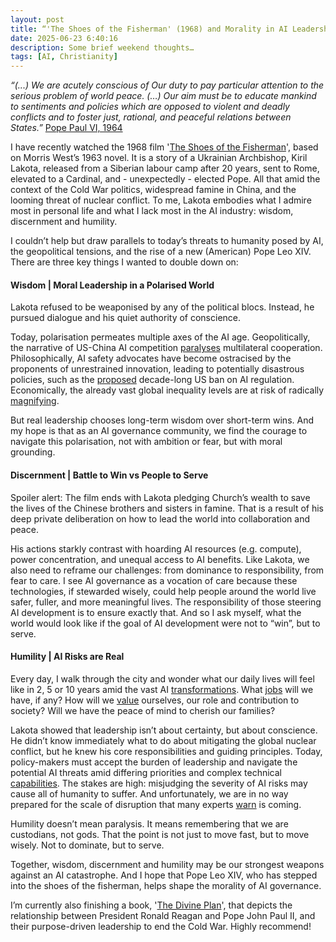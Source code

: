 ```yaml
---
layout: post
title: “'The Shoes of the Fisherman' (1968) and Morality in AI Leadership"
date: 2025-06-23 6:40:16
description: Some brief weekend thoughts…
tags: [AI, Christianity]
---
```


*“(...) We are acutely conscious of Our duty to pay particular attention to the serious problem of world peace. (…) Our aim must be to educate mankind to sentiments and policies which are opposed to violent and deadly conflicts and to foster just, rational, and peaceful relations between States.”* [Pope Paul VI, 1964](https://www.vatican.va/content/paul-vi/en/encyclicals/documents/hf_p-vi_enc_06081964_ecclesiam.html)

I have recently watched the 1968 film  '[The Shoes of the Fisherman](https://en.wikipedia.org/wiki/The_Shoes_of_the_Fisherman_(film))', based on Morris West’s 1963 novel. It is a story of a Ukrainian Archbishop, Kiril Lakota, released from a Siberian labour camp after 20 years, sent to Rome, elevated to a Cardinal, and - unexpectedly - elected Pope. All that amid the context of the Cold War politics, widespread famine in China, and the looming threat of nuclear conflict. To me, Lakota embodies what I admire most in personal life and what I lack most in the AI industry: wisdom, discernment and humility. 

I couldn’t help but draw parallels to today’s threats to humanity posed by AI, the geopolitical tensions, and the rise of a new (American) Pope Leo XIV. There are three key things I wanted to double down on:

#### Wisdom | Moral Leadership in a Polarised World

Lakota refused to be weaponised by any of the political blocs. Instead, he pursued dialogue and his quiet authority of conscience.

Today, polarisation permeates multiple axes of the AI age. Geopolitically, the narrative of US-China AI competition [paralyses](https://www.techpolicy.press/the-politics-of-ai-benefit-sharing/) multilateral cooperation. Philosophically, AI safety advocates have become ostracised by the proponents of unrestrained innovation, leading to potentially disastrous policies, such as the [proposed](https://www.poynter.org/fact-checking/2025/ai-regulation-ban-one-big-beautiful-bill-trump-congress/) decade-long US ban on AI regulation. Economically, the already vast global inequality levels are at risk of radically [magnifying](https://www.imf.org/en/Publications/WP/Issues/2025/04/11/The-Global-Impact-of-AI-Mind-the-Gap-566129). 

But real leadership chooses long-term wisdom over short-term wins. And my hope is that as an AI governance community, we find the courage to navigate this polarisation, not with ambition or fear, but with moral grounding.

#### Discernment | Battle to Win vs People to Serve 

Spoiler alert: The film ends with Lakota pledging Church’s wealth to save the lives of the Chinese brothers and sisters in famine. That is a result of his deep private deliberation on how to lead the world into collaboration and peace.

His actions starkly contrast with hoarding AI resources (e.g. compute), power concentration, and unequal access to AI benefits. Like Lakota, we also need to reframe our challenges: from dominance to responsibility, from fear to care. I see AI governance as a vocation of care because these technologies, if stewarded wisely, could help people around the world live safer, fuller, and more meaningful lives. The responsibility of those steering AI development is to ensure exactly that. And so I ask myself, what the world would look like if the goal of AI development were not to “win”, but to serve.

#### Humility | AI Risks are Real

Every day, I walk through the city and wonder what our daily lives will feel like in 2, 5 or 10 years amid the vast AI [transformations](https://www.nber.org/reporter/2024number4/economics-transformative-ai). What [jobs](https://futurism.com/anthropic-ai-destroy-jobs) will we have, if any? How will we [value](https://intelligence-curse.ai/) ourselves, our role and contribution to society? Will we have the peace of mind to cherish our families? 

Lakota showed that leadership isn’t about certainty, but about conscience. He didn’t know immediately what to do about mitigating the global nuclear conflict, but he knew his core responsibilities and guiding principles. Today, policy-makers must accept the burden of leadership and navigate the potential AI threats amid differing priorities and complex technical [capabilities](https://www.gov.uk/government/publications/international-ai-safety-report-2025). The stakes are high: misjudging the severity of AI risks may cause all of humanity to suffer. And unfortunately, we are in no way prepared for the scale of disruption that many experts [warn](https://www.nytimes.com/2023/05/30/technology/ai-threat-warning.html) is coming. 

Humility doesn’t mean paralysis. It means remembering that we are custodians, not gods. That the point is not just to move fast, but to move wisely. Not to dominate, but to serve. 

Together, wisdom, discernment and humility may be our strongest weapons against an AI catastrophe. And I hope that Pope Leo XIV, who has stepped into the shoes of the fisherman, helps shape the morality of AI governance.

I’m currently also finishing a book, '[The Divine Plan](https://www.regnery.com/9781610171540/the-divine-plan/)', that depicts the relationship between President Ronald Reagan and Pope John Paul II, and their purpose-driven leadership to end the Cold War. Highly recommend!
